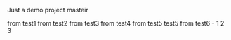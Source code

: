 Just a demo project
masteir

from test1
from test2
from test3
from test4
from test5 test5
from test6 - 1 2 3
